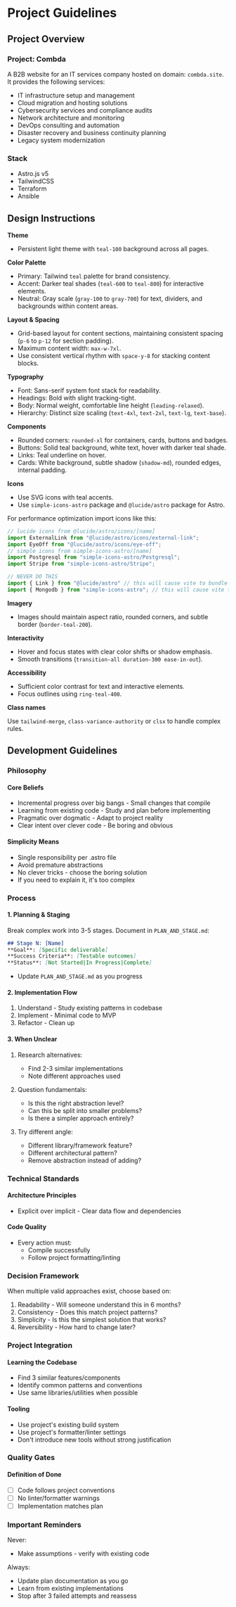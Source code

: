 # Project Guidelines

## Project Overview

### Project: Combda
A B2B website for an IT services company hosted on domain: `combda.site`. It provides the following services:

- IT infrastructure setup and management
- Cloud migration and hosting solutions
- Cybersecurity services and compliance audits
- Network architecture and monitoring
- DevOps consulting and automation
- Disaster recovery and business continuity planning
- Legacy system modernization

### Stack
- Astro.js v5
- TailwindCSS
- Terraform
- Ansible

## Design Instructions

**Theme**

- Persistent light theme with `teal-100` background across all pages.

**Color Palette**

- Primary: Tailwind `teal` palette for brand consistency.
- Accent: Darker teal shades (`teal-600` to `teal-800`) for interactive elements.
- Neutral: Gray scale (`gray-100` to `gray-700`) for text, dividers, and backgrounds within content areas.

**Layout & Spacing**

- Grid-based layout for content sections, maintaining consistent spacing (`p-6` to `p-12` for section padding).
- Maximum content width: `max-w-7xl`.
- Use consistent vertical rhythm with `space-y-8` for stacking content blocks.

**Typography**

- Font: Sans-serif system font stack for readability.
- Headings: Bold with slight tracking-tight.
- Body: Normal weight, comfortable line height (`leading-relaxed`).
- Hierarchy: Distinct size scaling (`text-4xl`, `text-2xl`, `text-lg`, `text-base`).

**Components**

- Rounded corners: `rounded-xl` for containers, cards, buttons and badges.
- Buttons: Solid teal background, white text, hover with darker teal shade.
- Links: Teal underline on hover.
- Cards: White background, subtle shadow (`shadow-md`), rounded edges, internal padding.

**Icons**

- Use SVG icons with teal accents.
- Use `simple-icons-astro` package and `@lucide/astro` package for Astro.

For performance optimization import icons like this:

```ts
// lucide icons from @lucide/astro/icons/[name]
import ExternalLink from "@lucide/astro/icons/external-link";
import EyeOff from "@lucide/astro/icons/eye-off";
// simple icons from simple-icons-astro/[name]
import Postgresql from "simple-icons-astro/Postgresql";
import Stripe from "simple-icons-astro/Stripe";

// NEVER DO THIS
import { Link } from "@lucide/astro" // this will cause vite to bundle all icons and slow down dev
import { Mongodb } from "simple-icons-astro"; // this will cause vite to bundle all icons and slow down dev
```

**Imagery**

- Images should maintain aspect ratio, rounded corners, and subtle border (`border-teal-200`).

**Interactivity**

- Hover and focus states with clear color shifts or shadow emphasis.
- Smooth transitions (`transition-all duration-300 ease-in-out`).

**Accessibility**

- Sufficient color contrast for text and interactive elements.
- Focus outlines using `ring-teal-400`.

**Class names**

Use `tailwind-merge`, `class-variance-authority` or `clsx` to handle complex rules.

## Development Guidelines

### Philosophy

#### Core Beliefs

- Incremental progress over big bangs - Small changes that compile
- Learning from existing code - Study and plan before implementing
- Pragmatic over dogmatic - Adapt to project reality
- Clear intent over clever code - Be boring and obvious

#### Simplicity Means

- Single responsibility per .astro file
- Avoid premature abstractions
- No clever tricks - choose the boring solution
- If you need to explain it, it's too complex

### Process

#### 1. Planning & Staging

Break complex work into 3-5 stages. Document in `PLAN_AND_STAGE.md`:

```markdown
## Stage N: [Name]
**Goal**: [Specific deliverable]
**Success Criteria**: [Testable outcomes]
**Status**: [Not Started|In Progress|Complete]
```
- Update `PLAN_AND_STAGE.md` as you progress

#### 2. Implementation Flow

1. Understand - Study existing patterns in codebase
2. Implement - Minimal code to MVP
3. Refactor - Clean up

#### 3. When Unclear

1. Research alternatives:
   - Find 2-3 similar implementations
   - Note different approaches used

2. Question fundamentals:
   - Is this the right abstraction level?
   - Can this be split into smaller problems?
   - Is there a simpler approach entirely?

3. Try different angle:
   - Different library/framework feature?
   - Different architectural pattern?
   - Remove abstraction instead of adding?

### Technical Standards

#### Architecture Principles

- Explicit over implicit - Clear data flow and dependencies

#### Code Quality

- Every action must:
  - Compile successfully
  - Follow project formatting/linting

### Decision Framework

When multiple valid approaches exist, choose based on:

1. Readability - Will someone understand this in 6 months?
2. Consistency - Does this match project patterns?
3. Simplicity - Is this the simplest solution that works?
4. Reversibility - How hard to change later?

### Project Integration

#### Learning the Codebase

- Find 3 similar features/components
- Identify common patterns and conventions
- Use same libraries/utilities when possible

#### Tooling

- Use project's existing build system
- Use project's formatter/linter settings
- Don't introduce new tools without strong justification

### Quality Gates

#### Definition of Done

- [ ] Code follows project conventions
- [ ] No linter/formatter warnings
- [ ] Implementation matches plan

### Important Reminders

Never:
- Make assumptions - verify with existing code

Always:
- Update plan documentation as you go
- Learn from existing implementations
- Stop after 3 failed attempts and reassess
